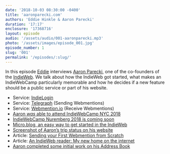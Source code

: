 ```yaml
---
date: '2018-10-03 08:30:00 -0400'
title: 'aaronparecki.com'
authors: 'Eddie Hinkle & Aaron Parecki'
duration: '17:17'
enclosure: '17368716'
layout: episode
audio: '/assets/audio/001-aaronparecki.mp3'
photo: '/assets/images/episode_001.jpg'
episode_number: 1
slug: '001'
permalink: '/episodes/:slug/'
---
```

In this episode <a href="https://eddiehinkle.com" class="u-category h-card">Eddie</a> interviews <a href="https://aaronparecki.com" class="u-category h-card">Aaron Parecki</a>, one of the co-founders of the [IndieWeb](https://indieweb.org). We talk about how the IndieWeb got started, what makes an IndieWebCamp particularly memorable and how he decides if a new feature should be a public service or part of his website.

- Service: [IndieLogin](https://indielogin.com)
- Service: [Telegraph](http://telegraph.p3k.io) (Sending Webmentions)
- Service: [Webmention.io](http://webmention.io) (Receive Webmentions)
- [Aaron *was* able to attend IndieWebCamp NYC 2018](https://indieweb.org/2018/NYC)
- [IndieWebCamp Nuremberg 2018 is coming soon](https://indieweb.org/2018/Nuremberg)
- [Micro.blog, an easy way to get started in the IndieWeb](https://micro.blog)
- [Screenshot of Aaron’s trip status on his website](https://myurlis.com/assets/show_notes/aaronparecki_trip_status.png)
- Article: [Sending your First Webmention from Scratch](https://aaronparecki.com/2018/06/30/11/your-first-webmention)
- Article: [An IndieWeb reader: My new home on the internet](https://aaronparecki.com/2018/04/20/46/indieweb-reader-my-new-home-on-the-internet)
- [Aaron completed some initial work on his Address Book](https://indieweb.org/p3k#Address_Book)